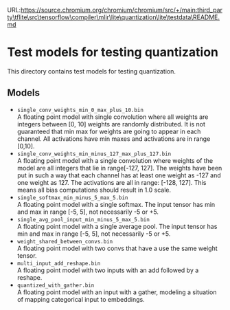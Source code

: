 URL:https://source.chromium.org/chromium/chromium/src/+/main:third_party\tflite\src\tensorflow\compiler\mlir\lite\quantization\lite\testdata\README.md
# Test models for testing quantization

This directory contains test models for testing quantization.

## Models

* `single_conv_weights_min_0_max_plus_10.bin` \
   A floating point model with single convolution where all weights are
   integers between [0, 10] weights are randomly distributed. It is not
   guaranteed that min max for weights are going to appear in each channel.
   All activations have min maxes and activations are in range [0,10].
* `single_conv_weights_min_minus_127_max_plus_127.bin` \
   A floating point model with a single convolution where weights of the model
   are all integers that lie in range[-127, 127]. The weights have been put in
   such a way that each channel has at least one weight as -127 and one weight
   as 127. The activations are all in range: [-128, 127].
   This means all bias computations should result in 1.0 scale.
* `single_softmax_min_minus_5_max_5.bin` \
   A floating point model with a single softmax. The input tensor has min
   and max in range [-5, 5], not necessarily -5 or +5.
* `single_avg_pool_input_min_minus_5_max_5.bin` \
   A floating point model with a single average pool. The input tensor has min
   and max in range [-5, 5], not necessarily -5 or +5.
* `weight_shared_between_convs.bin` \
   A floating point model with two convs that have a use the same weight tensor.
* `multi_input_add_reshape.bin` \
   A floating point model with two inputs with an add followed by a reshape.
* `quantized_with_gather.bin` \
   A floating point model with an input with a gather, modeling a situation
   of mapping categorical input to embeddings.
